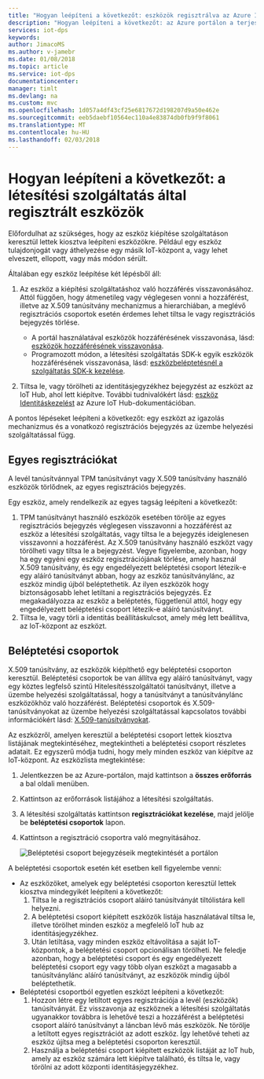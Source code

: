 ```yaml
---
title: "Hogyan leépíteni a következőt: eszközök regisztrálva az Azure IoT Hub eszköz kiépítése szolgáltatáshoz |} Microsoft Docs"
description: "Hogyan leépíteni a következőt: az Azure portálon a terjesztési pontok szolgáltatás által regisztrált eszközök"
services: iot-dps
keywords: 
author: JimacoMS
ms.author: v-jamebr
ms.date: 01/08/2018
ms.topic: article
ms.service: iot-dps
documentationcenter: 
manager: timlt
ms.devlang: na
ms.custom: mvc
ms.openlocfilehash: 1d057a4df43cf25e6817672d198207d9a50e462e
ms.sourcegitcommit: eeb5daebf10564ec110a4e83874db0fb9f9f8061
ms.translationtype: MT
ms.contentlocale: hu-HU
ms.lasthandoff: 02/03/2018
---
```

# <a name="how-to-unprovision-devices-enrolled-by-your-provisioning-service"></a>Hogyan leépíteni a következőt: a létesítési szolgáltatás által regisztrált eszközök

Előfordulhat az szükséges, hogy az eszköz kiépítése szolgáltatáson keresztül lettek kiosztva leépíteni eszközökre. Például egy eszköz tulajdonjogát vagy áthelyezése egy másik IoT-központ a, vagy lehet elveszett, ellopott, vagy más módon sérült. 

Általában egy eszköz leépítése két lépésből áll:

1. Az eszköz a kiépítési szolgáltatáshoz való hozzáférés visszavonásához. Attól függően, hogy átmenetileg vagy véglegesen vonni a hozzáférést, illetve az X.509 tanúsítvány mechanizmus a hierarchiában, a meglévő regisztrációs csoportok esetén érdemes lehet tiltsa le vagy regisztrációs bejegyzés törlése. 
 
   - A portál használatával eszközök hozzáférésének visszavonása, lásd: [eszközök hozzáférésének visszavonása](how-to-revoke-device-access-portal.md).
   - Programozott módon, a létesítési szolgáltatás SDK-k egyik eszközök hozzáférésének visszavonása, lásd: [eszközbeléptetésnél a szolgáltatás SDK-k kezelése](how-to-manage-enrollments-sdks.md).

2. Tiltsa le, vagy törölheti az identitásjegyzékhez bejegyzést az eszközt az IoT Hub, ahol lett kiépítve. További tudnivalókért lásd: [eszköz Identitáskezelést](https://docs.microsoft.com/en-us/azure/iot-hub/iot-hub-devguide-identity-registry#disable-devices) az Azure IoT Hub-dokumentációban. 

A pontos lépéseket leépíteni a következőt: egy eszközt az igazolás mechanizmus és a vonatkozó regisztrációs bejegyzés az üzembe helyezési szolgáltatással függ.

## <a name="individual-enrollments"></a>Egyes regisztrációkat
A levél tanúsítvánnyal TPM tanúsítványt vagy X.509 tanúsítvány használó eszközök törlődnek, az egyes regisztrációs bejegyzés. 

Egy eszköz, amely rendelkezik az egyes tagság leépíteni a következőt: 
1. TPM tanúsítványt használó eszközök esetében törölje az egyes regisztrációs bejegyzés véglegesen visszavonni a hozzáférést az eszköz a létesítési szolgáltatás, vagy tiltsa le a bejegyzés ideiglenesen visszavonni a hozzáférést. Az X.509 tanúsítvány használó eszközt vagy törölheti vagy tiltsa le a bejegyzést. Vegye figyelembe, azonban, hogy ha egy egyéni egy eszköz regisztrációjának törlése, amely használ X.509 tanúsítvány, és egy engedélyezett beléptetési csoport létezik-e egy aláíró tanúsítványt abban, hogy az eszköz tanúsítványlánc, az eszköz mindig újból beléptethetik. Az ilyen eszközök hogy biztonságosabb lehet letiltani a regisztrációs bejegyzés. Ez megakadályozza az eszköz a beléptetés, függetlenül attól, hogy egy engedélyezett beléptetési csoport létezik-e aláíró tanúsítványt.
2. Tiltsa le, vagy törli a identitás beállításkulcsot, amely még lett beállítva, az IoT-központ az eszközt. 


## <a name="enrollment-groups"></a>Beléptetési csoportok
X.509 tanúsítvány, az eszközök kiépíthető egy beléptetési csoporton keresztül. Beléptetési csoportok be van állítva egy aláíró tanúsítványt, vagy egy köztes legfelső szintű Hitelesítésszolgáltatói tanúsítványt, illetve a üzembe helyezési szolgáltatással, hogy a tanúsítványt a tanúsítványlánc eszközökhöz való hozzáférést. Beléptetési csoportok és X.509-tanúsítványokat az üzembe helyezési szolgáltatással kapcsolatos további információkért lásd: [X.509-tanúsítványokat](concepts-security.md#x509-certificates). 

Az eszközről, amelyen keresztül a beléptetési csoport lettek kiosztva listájának megtekintéséhez, megtekintheti a beléptetési csoport részletes adatait. Ez egyszerű módja tudni, hogy mely minden eszköz van kiépítve az IoT-központ. Az eszközlista megtekintése: 

1. Jelentkezzen be az Azure-portálon, majd kattintson a **összes erőforrás** a bal oldali menüben.
2. Kattintson az erőforrások listájához a létesítési szolgáltatás.
3. A létesítési szolgáltatás kattintson **regisztrációkat kezelése**, majd jelölje be **beléptetési csoportok** lapon.
4. Kattintson a regisztráció csoportra való megnyitásához.

   ![Beléptetési csoport bejegyzéseik megtekintését a portálon](./media/how-to-unprovision-devices/view-enrollment-group.png)

A beléptetési csoportok esetén két esetben kell figyelembe venni:

- Az eszközöket, amelyek egy beléptetési csoporton keresztül lettek kiosztva mindegyikét leépíteni a következőt:
  1. Tiltsa le a regisztrációs csoport aláíró tanúsítványát tiltólistára kell helyezni. 
  2. A beléptetési csoport kiépített eszközök listája használatával tiltsa le, illetve törölhet minden eszköz a megfelelő IoT hub az identitásjegyzékhez. 
  3. Után letiltása, vagy minden eszköz eltávolítása a saját IoT-központok, a beléptetési csoport opcionálisan törölheti. Ne feledje azonban, hogy a beléptetési csoport és egy engedélyezett beléptetési csoport egy vagy több olyan eszközt a magasabb a tanúsítványlánc aláíró tanúsítványt, az eszközök mindig újból beléptethetik. 
- Beléptetési csoportból egyetlen eszközt leépíteni a következőt:
  1. Hozzon létre egy letiltott egyes regisztrációja a levél (eszközök) tanúsítványát. Ez visszavonja az eszköznek a létesítési szolgáltatás ugyanakkor továbbra is lehetővé teszi a hozzáférést a beléptetési csoport aláíró tanúsítványt a láncban lévő más eszközök. Ne törölje a letiltott egyes regisztrációt az adott eszköz. Így lehetővé teheti az eszköz újítsa meg a beléptetési csoporton keresztül. 
  2. Használja a beléptetési csoport kiépített eszközök listáját az IoT hub, amely az eszköz számára lett kiépítve található, és tiltsa le, vagy törölni az adott központi identitásjegyzékhez. 
  
  










